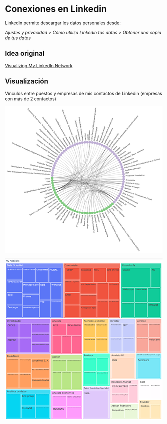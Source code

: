 # Conexiones en Linkedin

Linkedin permite descargar los datos personales desde: 

*Ajustes y privacidad > Cómo utiliza Linkedin tus datos > Obtener una copia de tus datos*

## Idea original
<a href=https://towardsdatascience.com/visualizing-my-linkedin-network-c4b232ab2ad0>Visualizing My LinkedIn Network</a>

## Visualización

Vínculos entre puestos y empresas de mis contactos de Linkedin (empresas con más de 2 contactos)

<img src="https://github.com/karbartolome/Linkedin-conexiones/blob/master/networklinkedin2.png"></img>

<img src="https://github.com/karbartolome/Linkedin-conexiones/blob/master/treemap.png"></img>





